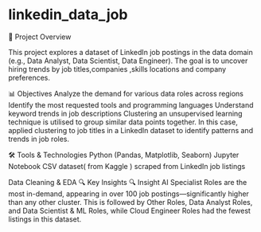 # linkedin_data_job
📌 Project Overview

This project explores a dataset of LinkedIn job postings in the data domain (e.g., Data Analyst, Data Scientist, Data Engineer). 
The goal is to uncover hiring trends by job titles,companies ,skills locations and company preferences.

📊 Objectives
Analyze the demand for various data roles across regions
Identify the most requested tools and programming languages
Understand keyword trends in job descriptions
Clustering an unsupervised learning technique is utilised to group similar data points together. In this case, applied clustering to job titles in a LinkedIn dataset to identify patterns and trends in job roles.

🛠️ Tools & Technologies
Python (Pandas, Matplotlib, Seaborn)
Jupyter Notebook
CSV dataset( from Kaggle ) scraped from LinkedIn job listings

Data Cleaning & EDA
🔍 Key Insights
🔍 Insight
AI Specialist Roles are the most in-demand, appearing in over 100 job postings—significantly higher than any other cluster.
This is followed by Other Roles, Data Analyst Roles, and Data Scientist & ML Roles, while Cloud Engineer Roles had the fewest listings in this dataset.

